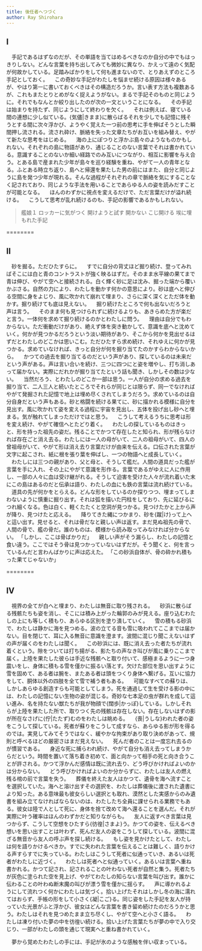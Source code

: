 ```yaml
---
title: 後任者へつづく
author: Ray Shirohara
---
```


## Ⅰ

　手記であるはずなのだが、その単語を当てはめるべきなのか自分の中でもはっきりしない。どんな言葉を持ち出してみても微妙に異なり、かえって遠のく気配が何故かしている。足踏みばかりをして何も進まないので、とりあえずのところ手記としておく。
　この奇妙な手記がわたしを悩ませ続ける原因は様々あるが、やはり第一に書いておくべきはその構造だろうか。言い表す方法も複数あるが、これもまたとりとめがなく捉えようがない。まるで手記そのものと同じように。それでもなんとか絞り出したのが次の一文ということになる。
　その手記は始まりを持たず、同じようにして終わりを欠く。
　それは例えば、寝ている間の連想に少し似ている。{気儘|きまま}に散らばるそれを少しでも記憶に残そうとする間に次々浮かび、ようやく覚えた一つ前の思考に手を伸ばそうとした瞬間押し流される。流され砕け、脈絡を失った文章たちがお互いを組み替え、やがて新たな思考をはじめる。
　海の上にぽつりと浮かぶ島々のようなものかもしれない。それぞれの島に物語があり、通じることのない言葉でそれは書かれている。意識することのないか細い経路でのみ互いにつながり、相互に影響を与え合う。とある島で産まれた少年が島々を巡り経験を重ね、やがて一人の青年となる。ふとある時立ち返り、島へと帰還を果たした男の前にはまた、自分と同じように島を発つ少年が現れる。そんな過程がそれぞれの章で脈絡を気にすることなく記されており、同じような手法を用いることであらゆる人の姿を読みだすことが可能となる。
　ほんのわずかに視点を変えるだけで、ただ言葉だけが溢れ続ける。
　こうして思考が乱れ続けるのも、手記の影響であるかもしれない。

> 艦娘１ ロッカーに気がつく
> 開けようと試す
> 開かない
> こじ開ける
> 埃に埋もれた手記

========

## Ⅱ

　砂を掘る。ただひたすらに。
　すでに自分の背丈ほど掘り続け、登ってみればそこには白と青のコントラストが強く映るはずだ。そのまま水平線の果てまで青は伸び、やがて空へと接続される。白く輝く砂に足は沈み、掘った端から覆いかぶさる。自然の力により、わたしを動かす何かの意思により。砂は底へと伸びる空間に身をよじり、風に吹かれて崩れて埋まり、さらに深く深くとただ体を動かす。掘り続けても底は見えない。
　掘り続けたところで何も出ないだろうと声は言う。
　そのまま何も見つけられずに続けるよりも、あきらめた方が楽だと言う。一体何を求めて掘り続けるのかとわたしに問う。
　理由は自分でもわからない。ただ衝動だけがあり、絶えず体を突き動かして、意識を底へと沈めていく。何かが見つかるだろうという淡い期待があり、そこから何かを見出せるはずだとわたしのどこかは思いこむ。ただひたすら求め続け、それゆえに何かが見つかる。求めていなければ、きっと自分が何を掘り当てたのかすらわからないから。
　かつての過去を掘り当てるのだという声があり、探しているのは未来だという声がある。声は言い合いを続け、三つに四つにと姿を増やし、打ち消しあって届かない。実際にだれかが掘り当てたという話も聞き、しかしその数は少ない。
　当然だろう、とわたしのどこか一部は思う。一人が自分の求める過去を掘り当て、二人三人と続いたところでそれらが同じとは限らず、同一でなければやがて発掘された記憶で地上は埋め尽くされてしまうだろう。求めているのは自分自身だという声もある。砂と格闘を続ける果てに、砂に描かれる模様に自分を見出す。風に吹かれて姿を変える過程に宇宙を見出し、五体を投げ出し砂へと埋まる。気が触れてしまっただけではと思う。
　こうして考えるうちに思考は形を変え続け、やがて確信へとたどり着く。
　わたしの探しているものはきっと、形を持った祖先の姿だ。残ることでかつて存在したと知られ、形が残らなければ存在ごと消え去る。わたしには一人の母がいて、二人の祖母がいて、四人の曾祖母がいて、やがて形は消え去り言葉だけが由来を伝える。口伝された言葉が文字に起こされ、紙に根を張り葉を伸ばし、一つの物語へと成長していく。
　わたしには三つの親があり、父と母と、そうして艦だ。人間の道具だった艦が言葉を手に入れ、その上にやがて意識を形作る。言葉であるがゆえに人に作用し、一部の人々に血は受け継がれる。そうして迫害を受けた人々が流れ着いた末にこの島はあるのだと伝承は語り、わたしの血にも鉄の言葉は流れ続けている。
　道具の先が何かをとらえる。どんな形をしているのか探りつつ、埋まってしまわないように慎重に掘り出す。それは弧を描いた円柱をしており、先に延びるにつれ細くなる。色は白く、軽くたたくと空洞が見つかる。見つけたかと上から声が降り、見つけたと応える。
　降りてきた縄につかまり、砂を{蹴|け}って上へと這い出す。見せると、それは骨だなと親しい声は返す。まだ見ぬ祖先の骨で、人間の骨で、艦の骨だ。誰のものは、模様から読み取ってみなければ分からない。
「しかし、ここは骨ばかりだ」
　親しい声がそう漏らし、わたしの記憶と食い違う。ここではそう骨は見つかっていないはずだが。そう聞くと、何を言っているんだと言わんばかりに声は応えた。
「この砂浜自体が、骨の砕かれ積もった果てじゃないか」

========

## Ⅳ

　視界の全てが白へと埋まり、わたしは無音に取り残される。
　砂浜に散らばる残骸たちも姿を消し、そこには積み上がった輪郭のみが見える。座り込むわたしの上にも等しく積もり、あらゆる区別を塗り潰していく。
　雪の積もる砂浜で、わたしは静かに海を見つめる。波の立てる音も雪に吸われてここまでは届かない。目を閉じて、耳に入る無音に意識を澄ます。波間に混じり聞こえないはずの声が届くのをわたしは聞く。
　この砂浜には、既に消え去った者たちが流れ着くという。隙をついては打ち揚がる、影たちの声なき叫びが風に乗りここまで届く。上陸を果たした彼らは手近な残骸へと取り付いて、感極まるように一つ身震いをし、身体に積もる雪を僅かに振るい落とす。欠けた部位を思い出すように雪を固めて、ある者は腕を、またある者は頭をつくり身体へ繋げる。互いに協力をして、胴体以外の四肢を全て雪で補う者もある。
　可能なすべての蘇りは、しかしあらゆる創造すらも可能としてしまう。死を通過して生を受ける影の中には、わたしの記憶にない生物の姿が混じる。奇妙な七本足の虫が群れを成して這い進み、名を持たない獣たちが我が物顔で{闊歩|かっぽ}している。しかしそれらが上陸を果たした所で、取りつく先の残骸は存在しない。存在しないはずの影が所在なさげに{佇|たたず}むのをわたしは眺める。
　{喪|うしな}われた者の姿をこうして探している。死者が蘇りをこうして成すなら、あらゆる影が形を得るのでは。実見してみてそうではなく、緩やかな拘束があり取り決めがあって、規則と呼べるほどの厳密さはまだ見えない。
　死んだ者のことは一度忘れ去るのが慣習である。
　身近な死に捕らわれ続け、やがて自分も消え去ってしまうからだという。時間を置いて落ち着き初めて、面と向かって相手の死と向き合うことが許される。かつて浮かんだ感情は既に流れ去り、どう呼びかければよいのかは分からない。
　どう呼びかければよいのか分からずに、わたしは友人の燃え残る棺の前で言葉を失う。
　葬儀を終えた友人はかつて、遺骨を海へ流すことを選択していた。海へと溶け出すその選択を、わたしは葬儀後に渡された遺書により知った。ある意味最も彼女らしい選択とも取れ、漠然とした実感からのみ遺書を組み立てなければならないのは、わたしたち全員に課せられる業務でもある。彼女は陸で人として死に、身体を捨て改めて海へ還ることを選んだ。それが実際に叶う確率はほんのわずかだと知りながらも。
　友人に返すべき言葉は見つからず、こうして空想をひたすら{彷徨|さまよ}う。かつての姿を、伝えるべき想いを思い出すことは叶わず、死んだ友人の姿をこうして探している。波間に混ざる無音から友人の呼ぶ声を探し続ける。
　もし姿を見かけたとして、わたしは何を語りかけるべきか。すでに失われた言葉を伝えることは難しく、語りかける声すらすでに失っている。わたしはこうして死者に似通っていき、あるいは死者がわたしに近づく。
　わたしは死者へと似通っていく。あるいは言葉へ重ね書かれる。かつて記され、記されることの叶わない死者が自然と集う。死者たちが灰色に塗られた空を見上げ、やがてわたしの知らない言葉を叫び出す。誰かに伝わることの叶わぬ断末魔の叫びが漂う雪を僅かに揺らす。
　声に導かれるようにして流れつく何かにわたしは気づく。拾い上げたそれはしかし冬の海に濡れてはおらず、手帳の形をして小さく{凝|こご}る。同じ姿をした手記を友人が持っていた光景がふと浮かび、彼女はどんな言葉を書き留め続けたのだろうかと思う。わたしはそれを見つめたまま立ち尽くし、やがて空へと小さく語る。
　わたしは凍り付いた夢の中を彷徨い続ける。拾い上げた言葉たちが夢の中で入り交じり、一部がわたしの頭を通じて現実へと重ね書かれていく。

　夢から覚めたわたしの手には、手記が氷のような感触を伴い収まっている。
